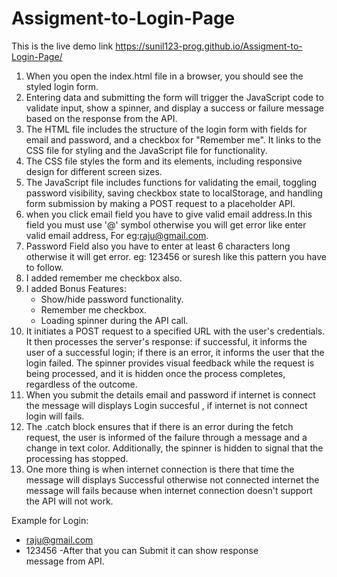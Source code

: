 # Assigment-to-Login-Page



This is the live demo link https://sunil123-prog.github.io/Assigment-to-Login-Page/

1. When you open the index.html file in a browser, you should see the styled login form.
2. Entering data and submitting the form will trigger the JavaScript code to validate input, show a spinner, and display a success or failure message based on the response from the API.
3. The HTML file includes the structure of the login form with fields for email and password, and a checkbox for "Remember me". It links to the CSS file for styling and the JavaScript file for functionality.
4. The CSS file styles the form and its elements, including responsive design for different screen sizes.
5.  The JavaScript file includes functions for validating the email, toggling password visibility, saving checkbox state to localStorage, and handling form submission by making a POST request to a placeholder API.
6. when you click email field you have to give valid email address.In this field you must use '@' symbol otherwise you will get error like enter valid email address, For eg:raju@gmail.com.
7. Password Field also you have to enter at least 6 characters long otherwise it will get error. eg: 123456 or suresh like this pattern you have to follow.
8. I added remember me checkbox also.
9. I added Bonus Features:
    - Show/hide password functionality.
    - Remember me checkbox.
    - Loading spinner during the API call.
10. It initiates a POST request to a specified URL with the user's credentials. It then processes the server's response: if successful, it informs the user of a successful login; if there is an error, it informs the user that the login failed. The spinner provides visual feedback while the request is being processed, and it is hidden once the process completes, regardless of the outcome.
11. When you submit the details email and password if internet is connect the message will displays Login succesful , if internet is not connect login will fails.
12. The .catch block ensures that if there is an error during the fetch request, the user is informed of the failure through a message and a change in text color. Additionally, the spinner is hidden to signal that the processing has stopped.
13. One more thing is when internet connection is there that time the message will displays Successful otherwise not connected internet the message will fails because when internet connection doesn't support the API will not work.

Example for Login:
  * raju@gmail.com
  * 123456
    -After that you can Submit it can show response message from API.
